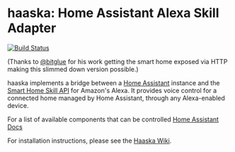 # haaska: Home Assistant Alexa Skill Adapter

[![Build Status](https://travis-ci.org/mike-grant/haaska.svg?branch=master)](https://travis-ci.org/mike-grant/haaska)

(Thanks to [@bitglue](https://github.com/bitglue) for his work getting the smart home exposed via HTTP making this slimmed down version possible.)	

haaska implements a bridge between a [Home Assistant](https://home-assistant.io) instance and the [Smart Home Skill API](https://developer.amazon.com/alexa/smart-home) for Amazon's Alexa. It provides voice control for a connected home managed by Home Assistant, through any Alexa-enabled device.

For a list of available components that can be controlled [Home Assistant Docs](https://home-assistant.io/components/cloud.alexa/#available-domains)

For installation instructions, please see the [Haaska Wiki](https://github.com/mike-grant/haaska/wiki).